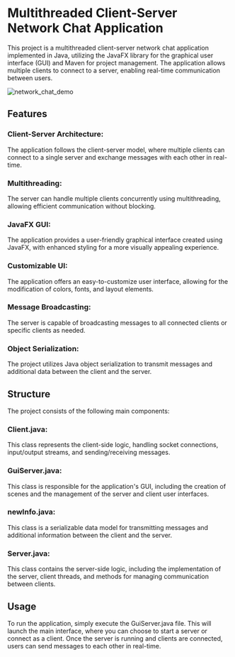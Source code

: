 # Multithreaded Client-Server Network Chat Application

This project is a multithreaded client-server network chat application implemented in Java, utilizing the JavaFX library for the graphical user interface (GUI) and Maven for project management. The application allows multiple clients to connect to a server, enabling real-time communication between users.


![network_chat_demo](https://user-images.githubusercontent.com/78191578/233710400-3e9b0315-0c97-4bda-890f-a6de89b05e19.gif)


##  Features

### Client-Server Architecture: 
The application follows the client-server model, where multiple clients can connect to a single server and exchange messages with each other in real-time.
### Multithreading: 
The server can handle multiple clients concurrently using multithreading, allowing efficient communication without blocking.
### JavaFX GUI: 
The application provides a user-friendly graphical interface created using JavaFX, with enhanced styling for a more visually appealing experience.
### Customizable UI: 
The application offers an easy-to-customize user interface, allowing for the modification of colors, fonts, and layout elements.
### Message Broadcasting: 
The server is capable of broadcasting messages to all connected clients or specific clients as needed.
### Object Serialization: 
The project utilizes Java object serialization to transmit messages and additional data between the client and the server.


##  Structure

The project consists of the following main components:

### Client.java:
This class represents the client-side logic, handling socket connections, input/output streams, and sending/receiving messages.
### GuiServer.java: 
This class is responsible for the application's GUI, including the creation of scenes and the management of the server and client user interfaces.
### newInfo.java: 
This class is a serializable data model for transmitting messages and additional information between the client and the server.
### Server.java: 
This class contains the server-side logic, including the implementation of the server, client threads, and methods for managing communication between clients.


##  Usage

To run the application, simply execute the GuiServer.java file. This will launch the main interface, where you can choose to start a server or connect as a client. Once the server is running and clients are connected, users can send messages to each other in real-time.
